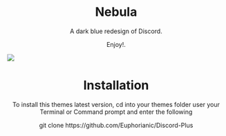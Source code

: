 <h1 align="center">Nebula</h1>
<p align="center">A dark blue redesign of Discord.</p>
<p align="center">Enjoy!.</p>

![](https://i.imgur.com/LHEcF9B.png)

<h1 align="center">Installation</h1>
<p align="center">To install this themes latest version, cd into your themes folder user your Terminal or Command prompt and enter the following</p>
<p align="center">git clone https://github.com/Euphorianic/Discord-Plus </p>
